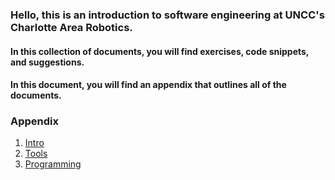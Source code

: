### Hello, this is an introduction to software engineering at UNCC's Charlotte Area Robotics.

#### In this collection of documents, you will find exercises, code snippets, and suggestions.

#### In this document, you will find an appendix that outlines all of the documents.

### Appendix
1. [Intro]()
2. [Tools]()
3. [Programming]()
